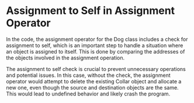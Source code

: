 # Assignment to Self in Assignment Operator
In the code, the assignment operator for the Dog class includes a check for assignment to self, which is an important step to handle a situation 
where an object is assigned to itself. This is done by comparing the addresses of the objects involved in the assignment operation.

The assignment to self check is crucial to prevent unnecessary operations and potential issues. 
In this case, without the check, the assignment operator would attempt to delete the existing Collar object and allocate a new one, 
even though the source and destination objects are the same. This would lead to undefined behavior and likely crash the program.
